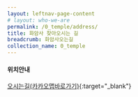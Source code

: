```yaml
---
layout: leftnav-page-content
# layout: who-we-are
permalink: /0_temple/address/
title: 화암사 찾아오시는 길
breadcrumb: 화암사오는길
collection_name: 0_temple
---
```



#### **위치안내**
[오시는길(카카오맵바로가기)](http://kko.to/8Kb5LDXD0){:target="_blank"}  

<!-- * 카카오맵 - 지도퍼가기 -->
<!-- 1. 지도 노드 -->
<div id="daumRoughmapContainer1612933899579" class="root_daum_roughmap root_daum_roughmap_landing"></div>

<!--
	2. 설치 스크립트
	* 지도 퍼가기 서비스를 2개 이상 넣을 경우, 설치 스크립트는 하나만 삽입합니다.
-->
<script charset="UTF-8" class="daum_roughmap_loader_script" src="https://ssl.daumcdn.net/dmaps/map_js_init/roughmapLoader.js"></script>

<!-- 3. 실행 스크립트 -->
<script charset="UTF-8">
	new daum.roughmap.Lander({
		"timestamp" : "1612933899579",
		"key" : "24ez7",
		"mapWidth" : "640",
		"mapHeight" : "360"
	}).render();
</script>

<br><br><br>
<!-- ![image info](/images/contact-us.jpg) -->

<!-- h2 { background:url(/images/contact-us.jpg); } -->